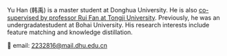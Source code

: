 Yu Han (韩禹) is a master student at Donghua University. He is also <a style="text-direction:none;" href="javascript:void(0)">co-supervised by professor Rui Fan at Tongji University</a>. Previously, he was an undergradatestudent at Bohai University. His research interests include feature matching and knowledge distillation.

📨 email: 2232816@mail.dhu.edu.cn   